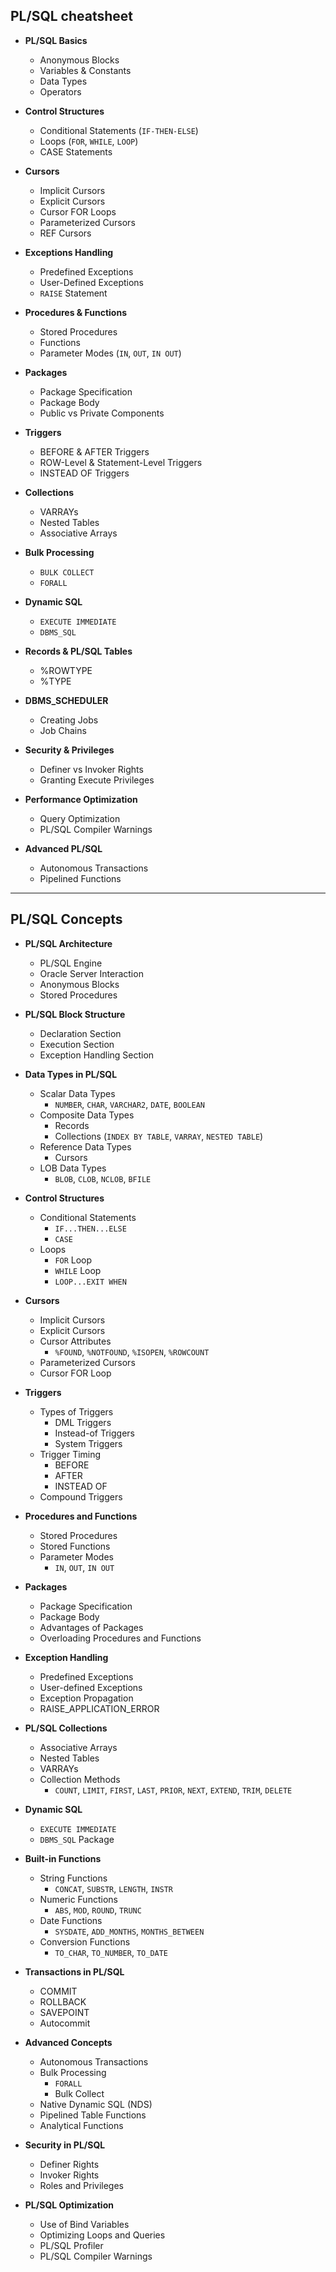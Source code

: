 ## PL/SQL cheatsheet

- **PL/SQL Basics**  
  - Anonymous Blocks  
  - Variables & Constants  
  - Data Types  
  - Operators  

- **Control Structures**  
  - Conditional Statements (`IF-THEN-ELSE`)  
  - Loops (`FOR`, `WHILE`, `LOOP`)  
  - CASE Statements  

- **Cursors**  
  - Implicit Cursors  
  - Explicit Cursors  
  - Cursor FOR Loops  
  - Parameterized Cursors  
  - REF Cursors  

- **Exceptions Handling**  
  - Predefined Exceptions  
  - User-Defined Exceptions  
  - `RAISE` Statement  

- **Procedures & Functions**  
  - Stored Procedures  
  - Functions  
  - Parameter Modes (`IN`, `OUT`, `IN OUT`)  

- **Packages**  
  - Package Specification  
  - Package Body  
  - Public vs Private Components  

- **Triggers**  
  - BEFORE & AFTER Triggers  
  - ROW-Level & Statement-Level Triggers  
  - INSTEAD OF Triggers  

- **Collections**  
  - VARRAYs  
  - Nested Tables  
  - Associative Arrays  

- **Bulk Processing**  
  - `BULK COLLECT`  
  - `FORALL`  

- **Dynamic SQL**  
  - `EXECUTE IMMEDIATE`  
  - `DBMS_SQL`  

- **Records & PL/SQL Tables**  
  - %ROWTYPE  
  - %TYPE  

- **DBMS_SCHEDULER**  
  - Creating Jobs  
  - Job Chains  

- **Security & Privileges**  
  - Definer vs Invoker Rights  
  - Granting Execute Privileges  

- **Performance Optimization**  
  - Query Optimization  
  - PL/SQL Compiler Warnings  

- **Advanced PL/SQL**  
  - Autonomous Transactions  
  - Pipelined Functions  

----

## PL/SQL Concepts  

- **PL/SQL Architecture**  
  - PL/SQL Engine  
  - Oracle Server Interaction  
  - Anonymous Blocks  
  - Stored Procedures  

- **PL/SQL Block Structure**  
  - Declaration Section  
  - Execution Section  
  - Exception Handling Section  

- **Data Types in PL/SQL**  
  - Scalar Data Types  
    - `NUMBER`, `CHAR`, `VARCHAR2`, `DATE`, `BOOLEAN`  
  - Composite Data Types  
    - Records  
    - Collections (`INDEX BY TABLE`, `VARRAY`, `NESTED TABLE`)  
  - Reference Data Types  
    - Cursors  
  - LOB Data Types  
    - `BLOB`, `CLOB`, `NCLOB`, `BFILE`  

- **Control Structures**  
  - Conditional Statements  
    - `IF...THEN...ELSE`  
    - `CASE`  
  - Loops  
    - `FOR` Loop  
    - `WHILE` Loop  
    - `LOOP...EXIT WHEN`  

- **Cursors**  
  - Implicit Cursors  
  - Explicit Cursors  
  - Cursor Attributes  
    - `%FOUND`, `%NOTFOUND`, `%ISOPEN`, `%ROWCOUNT`  
  - Parameterized Cursors  
  - Cursor FOR Loop  

- **Triggers**  
  - Types of Triggers  
    - DML Triggers  
    - Instead-of Triggers  
    - System Triggers  
  - Trigger Timing  
    - BEFORE  
    - AFTER  
    - INSTEAD OF  
  - Compound Triggers  

- **Procedures and Functions**  
  - Stored Procedures  
  - Stored Functions  
  - Parameter Modes  
    - `IN`, `OUT`, `IN OUT`  

- **Packages**  
  - Package Specification  
  - Package Body  
  - Advantages of Packages  
  - Overloading Procedures and Functions  

- **Exception Handling**  
  - Predefined Exceptions  
  - User-defined Exceptions  
  - Exception Propagation  
  - RAISE_APPLICATION_ERROR  

- **PL/SQL Collections**  
  - Associative Arrays  
  - Nested Tables  
  - VARRAYs  
  - Collection Methods  
    - `COUNT`, `LIMIT`, `FIRST`, `LAST`, `PRIOR`, `NEXT`, `EXTEND`, `TRIM`, `DELETE`  

- **Dynamic SQL**  
  - `EXECUTE IMMEDIATE`  
  - `DBMS_SQL` Package  

- **Built-in Functions**  
  - String Functions  
    - `CONCAT`, `SUBSTR`, `LENGTH`, `INSTR`  
  - Numeric Functions  
    - `ABS`, `MOD`, `ROUND`, `TRUNC`  
  - Date Functions  
    - `SYSDATE`, `ADD_MONTHS`, `MONTHS_BETWEEN`  
  - Conversion Functions  
    - `TO_CHAR`, `TO_NUMBER`, `TO_DATE`  

- **Transactions in PL/SQL**  
  - COMMIT  
  - ROLLBACK  
  - SAVEPOINT  
  - Autocommit  

- **Advanced Concepts**  
  - Autonomous Transactions  
  - Bulk Processing  
    - `FORALL`  
    - Bulk Collect  
  - Native Dynamic SQL (NDS)  
  - Pipelined Table Functions  
  - Analytical Functions  

- **Security in PL/SQL**  
  - Definer Rights  
  - Invoker Rights  
  - Roles and Privileges  

- **PL/SQL Optimization**  
  - Use of Bind Variables  
  - Optimizing Loops and Queries  
  - PL/SQL Profiler  
  - PL/SQL Compiler Warnings  
